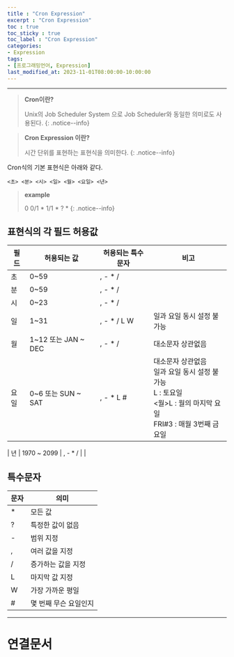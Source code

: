 ```yaml
---
title : "Cron Expression"
excerpt : "Cron Expression"
toc : true
toc_sticky : true
toc_label : "Cron Expression"
categories:
- Expression
tags:
- [프로그래밍언어, Expression]
last_modified_at: 2023-11-01T08:00:00-10:00:00
---
```

  
---
  
> **Cron이란?**  
>
> Unix의 Job Scheduler System 으로 Job Scheduler와 동일한 의미로도 사용된다. 
{: .notice--info}  

> **Cron Expression 이란?**  
>
> 시간 단위를 표현하는 표현식을 의미한다. 
{: .notice--info}  

 Cron식의 기본 표현식은 아래와 같다.
```
<초> <분> <시> <일> <월> <요일> <년>
```

> **example**
>
>0 0/1 \* 1/1 \* ? \* 
{: .notice--info}  
  
## 표현식의 각 필드 허용값

| 필드  | 허용되는 값            | 허용되는 특수문자    | 비고                                                                                   |
| --- | ----------------- | ------------ | ------------------------------------------------------------------------------------ |
| 초   | 0~59              | , - \* /     |                                                                                      |
| 분   | 0~59              | , - \* /     |                                                                                      |
| 시   | 0~23              | , - \* /     |                                                                                      |
| 일   | 1~31              | , - \* / L W | 일과 요일 동시 설정 불가능                                                                      |
| 월   | 1~12 또는 JAN ~ DEC | , - \* /     | 대소문자 상관없음                                                                            |
| 요일  | 0~6 또는 SUN ~ SAT  | , - \* L \#  | 대소문자 상관없음<br> 일과 요일 동시 설정 불가능<br>L : 토요일<br>\<월\>L : 월의 마지막 요일<br>FRI#3 : 매월 3번째 금요일 |  
  
| 년   | 1970 ~ 2099       | , - \* /     |                                                                                      |
  
## 특수문자

|문자|의미|
|---|---|
|\*|모든 값|
|?|특정한 값이 없음|
|-|범위 지정|
|,|여러 값을 지정|
|/|증가하는 값을 지정|
|L|마지막 값 지정|
|W|가장 가까운 평일|
|\#|몇 번째 무슨 요일인지|

---
  
# 연결문서
